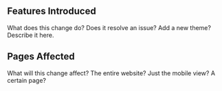 <!--
  Hey! Thanks for contributing!
  Please fill out the template below to fill us in on what you are contributing to the project
-->
Features Introduced
-------------------
What does this change do? Does it resolve an issue? Add a new theme? Describe it here.

Pages Affected
--------------
What will this change affect? The entire website? Just the mobile view? A certain page?
